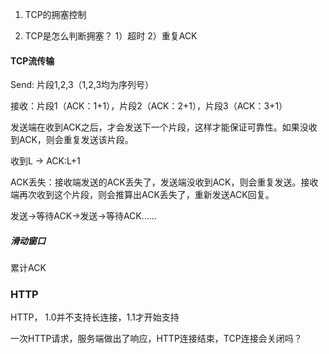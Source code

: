 1. TCP的拥塞控制

2. TCP是怎么判断拥塞？
   1）超时
   2）重复ACK
   
#### TCP流传输

Send: 片段1,2,3（1,2,3均为序列号）

接收：片段1（ACK：1+1），片段2（ACK：2+1），片段3（ACK：3+1）

发送端在收到ACK之后，才会发送下一个片段，这样才能保证可靠性。如果没收到ACK，则会重复发送该片段。

收到L -> ACK:L+1

ACK丢失：接收端发送的ACK丢失了，发送端没收到ACK，则会重复发送。接收端再次收到这个片段，则会推算出ACK丢失了，重新发送ACK回复。

发送->等待ACK->发送->等待ACK......

##### 滑动窗口

累计ACK



### HTTP
HTTP， 1.0并不支持长连接，1.1才开始支持

一次HTTP请求，服务端做出了响应，HTTP连接结束，TCP连接会关闭吗？

